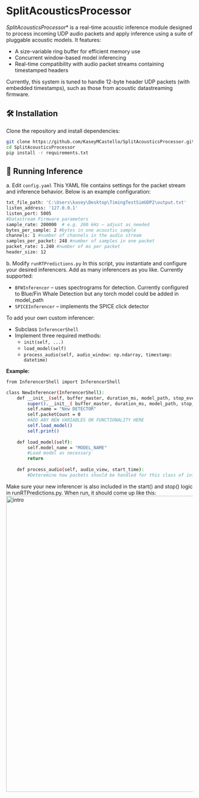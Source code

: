 # SplitAcousticsProcessor
*SplitAcousticsProcessor** is a real-time acoustic inference module designed to process incoming UDP audio packets and apply inference using a suite of pluggable acoustic models. It features:

- A size-variable ring buffer for efficient memory use
- Concurrent window-based model inferencing
- Real-time compatibility with audio packet streams containing timestamped headers

Currently, this system is tuned to handle 12-byte header UDP packets (with embedded timestamps), such as those from acoustic datastreaming firmware.

## 🛠️ Installation

Clone the repository and install dependencies:

```bash
git clone https://github.com/KaseyMCastello/SplitAcousticsProcessor.git
cd SplitAcousticsProcessor
pip install -r requirements.txt
```

## 🚀 Running Inference

a. Edit `config.yaml`
This YAML file contains settings for the packet stream and inference behavior. Below is an example configuration:
```bash
txt_file_path: 'C:\Users\kasey\Desktop\TimingTestSimUDP2\output.txt' 
listen_address: '127.0.0.1'
listen_port: 5005
#Datastream Firmware parameters
sample_rate: 200000  # e.g. 200 kHz – adjust as needed
bytes_per_sample: 2 #bytes in one acoustic sample
channels: 1 #number of channels in the audio stream
samples_per_packet: 248 #number of samples in one packet
packet_rate: 1.240 #number of ms per packet
header_size: 12
```

b. Modify `runRTPredictions.py`
In this script, you instantiate and configure your desired inferencers. Add as many inferencers as you like. Currently supported:
* `BFWInferencer` – uses spectrograms for detection. Currently configured to Blue/Fin Whale Detection but any torch model could be added in model_path
* `SPICEInferencer` – implements the SPICE click detector

To add your own custom inferencer:
* Subclass `InferencerShell`
* Implement three required methods:
  * `init(self, ...) ` 
  * `load_model(self)`
  * `process_audio(self, audio_window: np.ndarray, timestamp: datetime)`

**Example:** 
```bash
from InferencerShell import InferencerShell

class NewInferencer(InferencerShell):
    def __init__(self, buffer_master, duration_ms, model_path, stop_event, sample_rate=200000, bytes_per_sample=2, channels=1, extra Variables):
        super().__init__( buffer_master, duration_ms, model_path, stop_event, sample_rate, bytes_per_sample, channels )
        self.name = "New DETECTOR"
        self.packetCount = 0
        #ADD ANY NEW VARIABLES OR FUNCTIONALITY HERE
        self.load_model()
        self.print()
    
    def load_model(self):
        self.model_name = "MODEL_NAME"
        #Load model as necessary
        return
    
    def process_audio(self, audio_view, start_time):
        #Deteremine how packets should be handled for this class of inferencer    
```
Make sure your new inferencer is also included in the start() and stop() logic in runRTPredictions.py. When run, it should come up like this: 
<img width="1505" height="800" alt="intro" src="https://github.com/user-attachments/assets/86345e17-4c53-4d90-aadd-702edbeba08b" />
